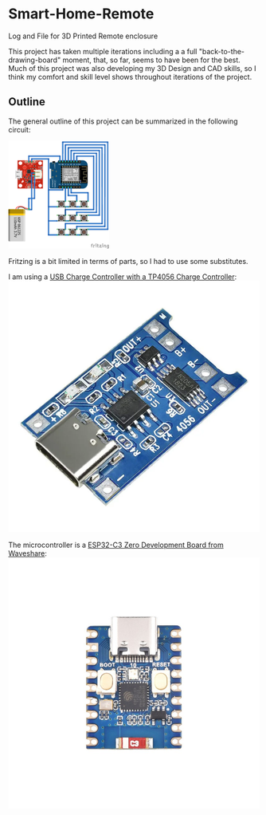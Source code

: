 # Smart-Home-Remote
Log and File for 3D Printed Remote enclosure


This project has taken multiple iterations including a a full "back-to-the-drawing-board" moment, that, so far, seems to have been for the best. Much of this project was also developing my 3D Design and CAD skills, so I think my comfort and skill level shows throughout iterations of the project.

## Outline

The general outline of this project can be summarized in the following circuit:

<!--- ![General Circuit](https://github.com/LiamO-814/Smart-Home-Remote/blob/main/References/GeneralCircuit.png) -->


<img alt="General Circuit" src="https://github.com/LiamO-814/Smart-Home-Remote/blob/main/References/GeneralCircuit.png" width="40%" height="40%">

Fritzing is a bit limited in terms of parts, so I had to use some substitutes. 

I am using a [USB Charge Controller with a TP4056 Charge Controller](https://www.aliexpress.us/item/3256804241424963.html?spm=a2g0o.order_list.order_list_main.17.59e274ddH2cvsc&gatewayAdapt=glo2usa):
![Charge Controller](https://github.com/LiamO-814/Smart-Home-Remote/blob/main/References/TP4056%20USB-C%20Charger.png)

The microcontroller is a [ESP32-C3 Zero Development Board from Waveshare](https://www.waveshare.com/esp32-c3-zero.htm):
![uController](https://github.com/LiamO-814/Smart-Home-Remote/blob/main/References/ESP32%20C3.jpg)
 



